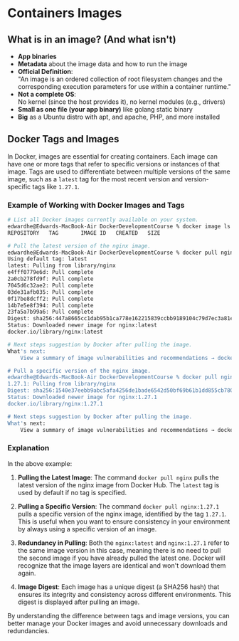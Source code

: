# Containers Images

## What is in an image? (And what isn't)
- **App binaries**
- **Metadata** about the image data and how to run the image
- **Official Definition**:  
  "An image is an ordered collection of root filesystem changes and the corresponding execution parameters for use within a container runtime."
- **Not a complete OS**:  
  No kernel (since the host provides it), no kernel modules (e.g., drivers)
- **Small as one file (your app binary)** like golang static binary
- **Big** as a Ubuntu distro with apt, and apache, PHP, and more installed

## Docker Tags and Images

In Docker, images are essential for creating containers. Each image can have one or more tags that refer to specific versions or instances of that image. Tags are used to differentiate between multiple versions of the same image, such as a `latest` tag for the most recent version and version-specific tags like `1.27.1`.

### Example of Working with Docker Images and Tags

```zsh
# List all Docker images currently available on your system.
edwardhe@Edwards-MacBook-Air DockerDevelopmentCourse % docker image ls
REPOSITORY   TAG       IMAGE ID   CREATED   SIZE

# Pull the latest version of the nginx image.
edwardhe@Edwards-MacBook-Air DockerDevelopmentCourse % docker pull nginx
Using default tag: latest
latest: Pulling from library/nginx
e4fff0779e6d: Pull complete 
2a0cb278fd9f: Pull complete 
7045d6c32ae2: Pull complete 
03de31afb035: Pull complete 
0f17be8dcff2: Pull complete 
14b7e5e8f394: Pull complete 
23fa5a7b99a6: Pull complete 
Digest: sha256:447a8665cc1dab95b1ca778e162215839ccbb9189104c79d7ec3a81e14577add
Status: Downloaded newer image for nginx:latest
docker.io/library/nginx:latest

# Next steps suggestion by Docker after pulling the image.
What's next:
    View a summary of image vulnerabilities and recommendations → docker scout quickview nginx

# Pull a specific version of the nginx image.
edwardhe@Edwards-MacBook-Air DockerDevelopmentCourse % docker pull nginx:1.27.1
1.27.1: Pulling from library/nginx
Digest: sha256:1540e37eebb9abc5afa4256de1bade6542d50bf69b61b1dd855cb7804aaaf444
Status: Downloaded newer image for nginx:1.27.1
docker.io/library/nginx:1.27.1

# Next steps suggestion by Docker after pulling the image.
What's next:
    View a summary of image vulnerabilities and recommendations → docker scout quickview nginx:1.27.1
```

### Explanation

In the above example:

1. **Pulling the Latest Image**: The command `docker pull nginx` pulls the latest version of the nginx image from Docker Hub. The `latest` tag is used by default if no tag is specified. 

2. **Pulling a Specific Version**: The command `docker pull nginx:1.27.1` pulls a specific version of the nginx image, identified by the tag `1.27.1`. This is useful when you want to ensure consistency in your environment by always using a specific version of an image.

3. **Redundancy in Pulling**: Both the `nginx:latest` and `nginx:1.27.1` refer to the same image version in this case, meaning there is no need to pull the second image if you have already pulled the latest one. Docker will recognize that the image layers are identical and won't download them again.

4. **Image Digest**: Each image has a unique digest (a SHA256 hash) that ensures its integrity and consistency across different environments. This digest is displayed after pulling an image.

By understanding the difference between tags and image versions, you can better manage your Docker images and avoid unnecessary downloads and redundancies.